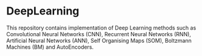 # DeepLearning
This repository contains implementation of Deep Learning methods such as Convolutional Neural Networks (CNN), Recurrent Neural Networks (RNN), Artificial Neural Networks (ANN), Self Organising Maps (SOM), Boltzmann Machines (BM) and AutoEncoders.
